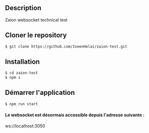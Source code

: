 ## Description
Zaion websocket technical test

## Cloner le repository
```bash
$ git clone https://github.com/IveenHelai/zaion-test.git

```
## Installation

```bash
$ cd zaion-test
$ npm i
```

## Démarrer l'application
```bash
$ npm run start

```


#### Le websocket est désormais accessible depuis l'adresse suivante : 
ws://localhost:3050